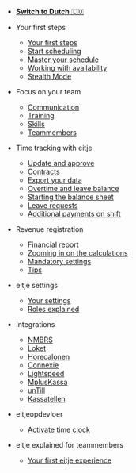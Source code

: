 * [**Switch to Dutch** 🇱🇺](/)

* Your first steps

	* [Your first steps](/en/je-eerste-stappen.md)
	* [Start scheduling](/en/starten-met-plannen.md)
	* [Master your schedule](/en/handige-rooster-functies.md)
	* [Working with availability](/en/werken-met-beschikbaarheid.md)
	* [Stealth Mode](/en/inrichtingsmodus.md)

* Focus on your team

	* [Communication](/en/communicatie.md)
	* [Training](/en/training.md)
	* [Skills](/en/vaardigheden.md)
	* [Teammembers](/en/teamleden.md)

* Time tracking with eitje

	* [Update and approve](/en/urenregistratie.md)
	* [Contracts](/en/contracten.md)
	* [Export your data](/en/exporteren.md)
	* [Overtime and leave balance](/en/plusmin.md)
	* [Starting the balance sheet](/en/startSaldo.md)
	* [Leave requests](/en/verlof.md)
	* [Additional payments on shift](/en/toeslagen.md)

* Revenue registration
	* [Financial report](/en/loonkosten.md)
	* [Zooming in on the calculations](/en/opbouw-loonkosten.md)
	* [Mandatory settings](/en/omzet-instellingen.md)
	* [Tips](/en/tips-omzet.md)



* eitje settings

	* [Your settings](/en/instellingen.md)
	* [Roles explained](/en/rollen.md)
	

* Integrations

	* [NMBRS](/en/nmbrs.md)
	* [Loket](/en/loket.md)
	* [Horecalonen](/en/horecalonen.md)
	* [Connexie](/en/connexie.md)
	* [Lightspeed](/en/lightspeed.md)
	* [MplusKassa](/en/mplus.md)
	* [unTill](/en/untill.md)
	* [Kassatellen](/en/kassatellen.md)
	
	

* eitjeopdevloer

	* [Activate time clock](/en/eitjeopdevloer.md)

* eitje explained for teammembers

	* [Your first eitje experience](/en/ikbeginmeteitje.md)	